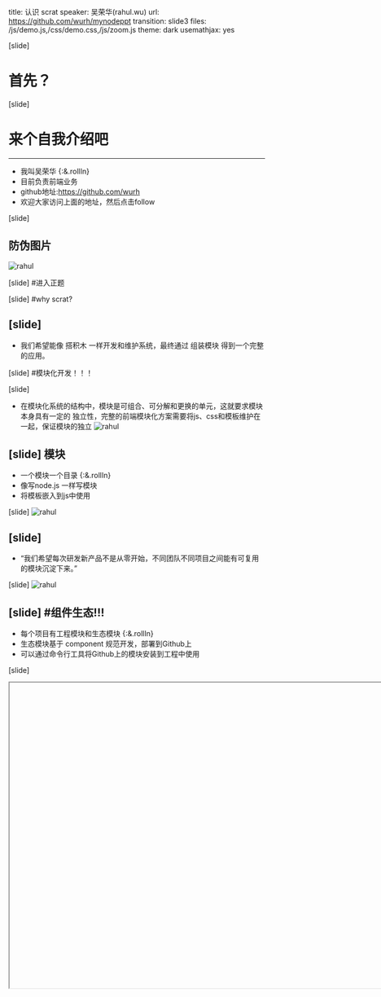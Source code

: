 title: 认识 scrat
speaker: 吴荣华(rahul.wu)
url: https://github.com/wurh/mynodeppt
transition: slide3
files: /js/demo.js,/css/demo.css,/js/zoom.js
theme: dark
usemathjax: yes

[slide]
# 首先？

[slide]
# 来个自我介绍吧
----
* 我叫吴荣华 {:&.rollIn}
* 目前负责前端业务
* github地址:https://github.com/wurh
* 欢迎大家访问上面的地址，然后点击follow

[slide]
## 防伪图片
![rahul](/img/myself.png "rahul")

[slide]
#进入正题

[slide]
#why scrat?

[slide]
----
* 我们希望能像 搭积木 一样开发和维护系统，最终通过 组装模块 得到一个完整的应用。

[slide]
#模块化开发！！！

[slide]
* 在模块化系统的结构中，模块是可组合、可分解和更换的单元，这就要求模块本身具有一定的 独立性，完整的前端模块化方案需要将js、css和模板维护在一起，保证模块的独立
![rahul](/img/mokuai1.png "rahul")

[slide]
模块
----
* 一个模块一个目录 {:&.rollIn}
* 像写node.js 一样写模块
* 将模板嵌入到js中使用

[slide]
![rahul](/img/mokuai2.png "rahul")

[slide]
----
* “我们希望每次研发新产品不是从零开始，不同团队不同项目之间能有可复用的模块沉淀下来。”

[slide]
![rahul](/img/tree.png "rahul")

[slide]
#组件生态!!!
----
* 每个项目有工程模块和生态模块 {:&.rollIn}
* 生态模块基于 component 规范开发，部署到Github上
* 可以通过命令行工具将Github上的模块安装到工程中使用



[slide]
<iframe data-src="http://scrat.io/#!/index" src="about:blank;" style="width:1000px;height:600px"></iframe>

